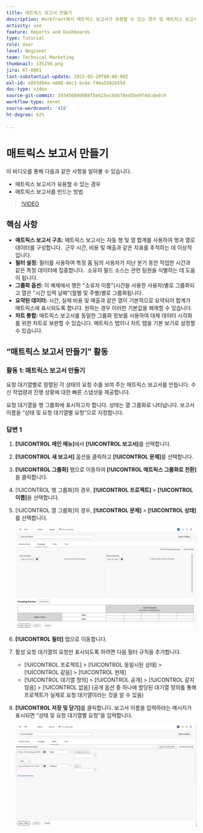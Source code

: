 ```yaml
---
title: 매트릭스 보고서 만들기
description: Workfront에서 매트릭스 보고서가 유용할 수 있는 경우 및 매트릭스 보고서를 만드는 방법을 알아봅니다.
activity: use
feature: Reports and Dashboards
type: Tutorial
role: User
level: Beginner
team: Technical Marketing
thumbnail: 335156.png
jira: KT-8861
last-substantial-update: 2025-05-20T00:00:00Z
exl-id: e893d94a-e808-4bc1-bc6e-f46a5582b55d
doc-type: video
source-git-commit: 39345609d988f5e625ec6bb78ed3be9f4dcdedc9
workflow-type: tm+mt
source-wordcount: '418'
ht-degree: 62%

---
```


# 매트릭스 보고서 만들기

이 비디오를 통해 다음과 같은 사항을 알아볼 수 있습니다.

* 매트릭스 보고서가 유용할 수 있는 경우
* 매트릭스 보고서를 만드는 방법

>[!VIDEO](https://video.tv.adobe.com/v/3448190/?quality=12&learn=on&captions=kor)

## 핵심 사항

* **매트릭스 보고서 구조:** 매트릭스 보고서는 자동 행 및 열 합계를 사용하여 행과 열로 데이터를 구성합니다. &#x200B; 근무 시간, 비용 및 매출과 같은 지표를 추적하는 데 이상적입니다. &#x200B;
* **필터 설정:** 필터를 사용하여 특정 홈 팀의 사용자가 지난 분기 동안 작업한 시간과 같은 특정 데이터에 집중합니다. &#x200B; 소유자 필드 소스는 관련 팀원을 식별하는 데 도움이 됩니다. &#x200B;
* **그룹화 옵션:** 이 예제에서 행은 &quot;소유자 이름&quot;(시간을 사용한 사용자)별로 그룹화되고 열은 &quot;시간 입력 날짜&quot;(월별 및 주별)별로 그룹화됩니다. &#x200B;
* **요약된 데이터:** 시간, 실제 비용 및 매출과 같은 열이 기본적으로 요약되어 합계가 매트릭스에 표시되도록 합니다. 원하는 경우 이러한 기본값을 해제할 수 있습니다. &#x200B;
* **차트 통합:** 매트릭스 보고서를 동일한 그룹화 정보를 사용하여 대체 데이터 시각화를 위한 차트로 보완할 수 있습니다. 매트릭스 탭이나 차트 탭을 기본 보기로 설정할 수 있습니다. &#x200B;

## “매트릭스 보고서 만들기” 활동

### 활동 1: 매트릭스 보고서 만들기

요청 대기열별로 정렬된 각 상태의 요청 수를 보여 주는 매트릭스 보고서를 만듭니다. 수신 작업량과 진행 상황에 대한 빠른 스냅샷을 제공합니다.

요청 대기열을 행 그룹화에 표시하고자 합니다. 상태는 열 그룹화로 나타납니다. 보고서 이름을 “상태 및 요청 대기열별 요청”으로 지정합니다.

### 답변 1

1. **[!UICONTROL 메인 메뉴]**&#x200B;에서 **[!UICONTROL 보고서]**&#x200B;를 선택합니다.
1. **[!UICONTROL 새 보고서]** 옵션을 클릭하고 **[!UICONTROL 문제]**&#x200B;를 선택합니다.
1. **[!UICONTROL 그룹화]** 탭으로 이동하여 **[!UICONTROL 매트릭스 그룹화로 전환]**&#x200B;을 클릭합니다.
1. [!UICONTROL 행 그룹화]의 경우, **[!UICONTROL 프로젝트]** > **[!UICONTROL 이름]**&#x200B;을 선택합니다.
1. [!UICONTROL 열 그룹화]의 경우, **[!UICONTROL 문제]** > **[!UICONTROL 상태]**&#x200B;를 선택합니다.

   ![새로운 문제 보고서 그룹화를 만드는 화면 이미지](assets/matrix-report-groupings.png)

1. **[!UICONTROL 필터]** 탭으로 이동합니다.
1. 활성 요청 대기열의 요청만 표시되도록 하려면 다음 필터 규칙을 추가합니다.

   * [!UICONTROL 프로젝트] > [!UICONTROL 동일시된 상태] > [!UICONTROL 같음] > [!UICONTROL 현재]
   * [!UICONTROL 대기열 정의] > [!UICONTROL 공개] > [!UICONTROL 같지 않음] > [!UICONTROL 없음] (공개 옵션 중 하나에 할당된 대기열 정의를 통해 프로젝트가 실제로 요청 대기열이라는 것을 알 수 있음)

1. **[!UICONTROL 저장 및 닫기]**&#x200B;를 클릭합니다. 보고서 이름을 입력하라는 메시지가 표시되면 “상태 및 요청 대기열별 요청”을 입력합니다.

   ![새로운 문제 보고서 필터를 만드는 화면 이미지](assets/matrix-report-filters.png)
